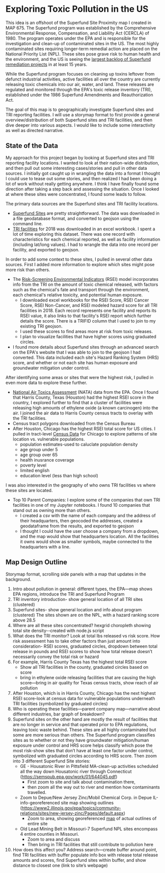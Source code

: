 # Exploring Toxic Pollution in the US

This idea is an offshoot of the Superfund Site Proximity map I created in MAP 675. The Superfund program was established by the Comprehensive Environmental Response, Compensation, and Liability Act (CERCLA) of 1980. The program operates under the EPA and is responsible for the investigation and clean-up of contaminated sites in the US. The most highly contaminated sites requiring longer-term remedial action are placed on the National Priority List (NPL). These sites pose grave risk to human health and the environment, and the US is seeing the [largest backlog of Superfund remediation projects](https://www.latimes.com/world-nation/story/2020-01-04/backlog-of-toxic-superfund-clean-ups-grows-under-trump) in at least 15 years.

While the Superfund program focuses on cleaning up toxins leftover from defunct industrial activities, active facilities all over the country are currently releasing toxic chemicals into our air, water, and land. These releases are regulated and monitored through the EPA's toxic release inventory (TRI), established under the 1986 Superfund Amendments and Reauthorization Act. 

The goal of this map is to geographically investigate Superfund sites and TRI reporting facilities. I will use a storymap format to first provide a general overview/distribution of both Superfund sites and TRI facilities, and then dive deeper into various aspects. I would like to include some interactivity as well as directed narrative.

## State of the Data

My approach for this project began by looking at Superfund sites and TRI reporting facility locations. I wanted to look at their nation-wide distribution, and then pull out some interesting cases/stories and pull in other data sources. I initially got caught up in wrangling the data into a format I thought I could use to tease out some stories, and then realized I had been doing a lot of work without really getting anywhere. I think I have finally found some direction after taking a step back and assessing the situation. Once I looked at where these sites were concentrated, I found some leads to follow.

The primary data sources are the Superfund sites and TRI facility locations. 

- [Superfund Sites](https://catalog.data.gov/dataset/superfund-sites1e8f4) are pretty straightforward. The data was downloaded in a file geodatabase format, and converted to geojson using the command line.
- [TRI facilities](https://www.epa.gov/toxics-release-inventory-tri-program/tri-basic-data-files-calendar-years-1987-2018) for 2018 was downloaded in an excel workbook. I spent a lot of time exploring this dataset. There was one record with characteristics for each chemical reported, as well as facility information (including lat/long values). I had to wrangle the data into one record per facility, and exported to geojson.

In order to add some context to these sites, I pulled in several other data sources. First I added more information to explore which sites might pose more risk than others.
- The [Risk-Screening Environmental Indicators](https://edap.epa.gov/public/extensions/EasyRSEI/EasyRSEI.html) (RSEI) model incorporates info from the TRI on the amount of toxic chemical released, with factors such as the chemical's fate and transport through the environment, each chemical's relative toxicity, and potential human exposure.
    - I downloaded excel workbooks for the RSEI Score, RSEI Cancer Score, RSEI Non-Cancer, and RSEI modeled hazard score for all TRI facilities in 2018. Each record represents one facility and reports its RSEI value, it also links to that facility's RSEI report which further details the score. There is a TRIFID column that I used to join to my existing TRI geojson.
    - I used these scores to find areas more at risk from toxic releases.
    - I plan to visualize facilities that have higher scores using graduated circles.
- I found more details about Superfund sites through an advanced search on the EPA's website that I was able to join to the geojson I had converted. This data included each site's Hazard Ranking System (HRS) score, and whether or not each site has human exposure and groundwater mitigation under control.

After identifying some areas or sites that were the highest risk, I pulled in even more data to explore these further.

- [National Air Toxics Assessment](https://www.epa.gov/national-air-toxics-assessment/2014-national-air-toxics-assessment) (NATA) data from the EPA. Once I found that Harris County, Texas (Houston) had the highest RSEI score in the country, I explored further to find that a cluster of facilities were releasing high amounts of ethylene oxide (a known carcinogen) into the air. I joined the air data to Harris County census tracts to overlay with the TRI facilities.
- Census tract polygons downloaded from the Census Bureau
- After Houston, Chicago has the highest RSEI total score for US cities. I pulled in tract-level [Census Data](https://data.census.gov/cedsci/) for Chicago to explore patterns of site location vs. vulnerable populations.
    - population estimates-used to caluclate population density
    - age group under 5
    - age group over 65
    - health inusrance coverage
    - poverty level
    - limited english
    - education level (less than high school)

I was also interested in the geography of who owns TRI facilities vs where these sites are located.
- Top 10 Parent Companies: I explore some of the companies that own TRI facilities in one of my Jupyter notebooks. I found 10 companies that stand out as owning more than others.
    - I created a csv with the name of each company and the address of their headquarters, then geocoded the addresses, created a geodataframe from the results, and exported to geojson
    - I thought I could have the user choose a company from a dropdown, and the map would show that headquarters location. All the facilities it owns would show as smaller symbols, maybe connected to the headquarters with a line. 

## Map Design Outline

Storymap format, scrolling side panels with a map that updates in the background.

1.	Intro about pollution in general: different types, the EPA—map shows EPA regions, introduce the TRI and Superfund Program
2.	TRI inventory introduction- show general location of all TRI sites (clustered)
3.	Superfund sites- show general location and info about program (clustered) The sites shown are on the NPL, with a hazard ranking score above 28.5
4.	Where are all these sites concentrated? hexgrid choropleth showing total site density--created with node.js script
5.	What does the TRI monitor? Look at total lbs released vs risk score. How risk assessment has to take other factors than just amount into consideration- RSEI scores, graduated circles, dropdown between total release in pounds and RSEI scores to show how total release doesn’t necessarily convey the total risk or hazard
6.	For example, Harris County Texas has the highest total RSEI score
    - Show all TRI facilities in the county, graduated circles based on score
    - bring in ethylene oxide releasing facilities that are causing the high score—bring in air quality for Texas census tracts, show reach of air pollution
7.	After Houston, which is in Harris County, Chicago has the next highest RSEI score-look at census data for vulnerable populations underneath TRI facilities (symbolized by graduated circles)
8.	Who is operating these facilities—parent company map—narrative about different industries, bar graph of breakdown? 
9.	Superfund sites on the other hand are mostly the result of facilities that are no longer in service and that operated prior to EPA regulations, leaving toxic waste behind. These sites are all highly contaminated but some are more serious than others. The Superfund program classifies sites as to whether or not they have groundwater mitigation/human exposure under control and HRS score helps classify which pose the most risk-show sites that don’t have at least one factor under control, symbolized with graduated circles according to HRS score. Then zoom into 3 different Superfund Site stories:
    - GE - Housatonic River in Pittsfield MA-clean-up activities scheduled all the way down Housatonic river through Connecticut (https://semspub.epa.gov/work/01/644045.pdf)
        - First zoom to site and talk about contamination there,
        - then zoom all the way out to river and mention how contaminants travelled.
    - Zoom to Depue/New Jersey Zinc/Mobil Chemical Corp. in Depue IL-info-georeferenced site map showing outlines (https://www2.illinois.gov/epa/topics/community-relations/sites/new-jersey-zinc/Pages/default.aspx)
        - Zoom to area, showing georeferenced [map](https://www2.illinois.gov/epa/Documents/iepa/community-relations/new-jersey-zinc/site-map.pdf) of actual outlines of entire site
    - Old Lead Mining Belt in Missouri-7 Superfund NPL sites encompass 4 entire counties in Missouri.
        - Zoom to area and discuss
        - Then bring in TRI facilities that still contribute to pollution here
10.	How does this affect you? Address search—create buffer around point, find TRI facilities with buffer populate info box with release total release amounts and scores, find Superfund sites within buffer, and show distance to closest one (link to site’s webpage)
